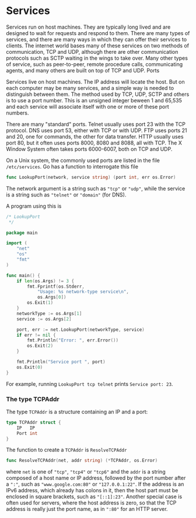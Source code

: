 # Services

Services run on host machines. They are typically long lived and are designed to wait for requests and respond to them. There are many types of services, and there are many ways in which they can offer their services to clients. The internet world bases many of these services on two methods of communication, TCP and UDP, although there are other communication protocols such as SCTP waiting in the wings to take over. Many other types of service, such as peer-to-peer, remote procedure calls, communicating agents, and many others are built on top of TCP and UDP.
Ports

Services live on host machines. The IP address will locate the host. But on each computer may be many services, and a simple way is needed to distinguish between them. The method used by TCP, UDP, SCTP and others is to use a port number. This is an unsigned integer beween 1 and 65,535 and each service will associate itself with one or more of these port numbers.

There are many "standard" ports. Telnet usually uses port 23 with the TCP protocol. DNS uses port 53, either with TCP or with UDP. FTP uses ports 21 and 20, one for commands, the other for data transfer. HTTP usually uses port 80, but it often uses ports 8000, 8080 and 8088, all with TCP. The X Window System often takes ports 6000-6007, both on TCP and UDP.

On a Unix system, the commonly used ports are listed in the file `/etc/services`. Go has a function to interrogate this file 

```go
func LookupPort(network, service string) (port int, err os.Error)
```

The network argument is a string such as `"tcp"` or `"udp"`, while the service is a string such as `"telnet"` or `"domain"` (for DNS).

A program using this is 

```go
/* LookupPort
 */

package main

import (
	"net"
	"os"
	"fmt"
)

func main() {
	if len(os.Args) != 3 {
		fmt.Fprintf(os.Stderr,
			"Usage: %s network-type service\n",
			os.Args[0])
		os.Exit(1)
	}
	networkType := os.Args[1]
	service := os.Args[2]

	port, err := net.LookupPort(networkType, service)
	if err != nil {
		fmt.Println("Error: ", err.Error())
		os.Exit(2)
	}

	fmt.Println("Service port ", port)
	os.Exit(0)
}
```

For example, running `LookupPort tcp telnet` prints `Service port: 23`.


### The type TCPAddr

The type `TCPAddr` is a structure containing an IP and a port:

```go
type TCPAddr struct {
    IP   IP
    Port int
}
```
    
The function to create a `TCPAddr` is `ResolveTCPAddr`

```go
func ResolveTCPAddr(net, addr string) (*TCPAddr, os.Error)
```
  
where `net` is one of `"tcp"`, `"tcp4"` or `"tcp6"` and the `addr` is a string composed of a host name or IP address, followed by the port number after a `":"`, such as `"www.google.com:80"` or `"127.0.0.1:22"`. 
If the address is an IPv6 address, which already has colons in it, then the host part must be enclosed in square brackets, such as `"[::1]:23"`. 
Another special case is often used for servers, where the host address is zero, so that the TCP address is really just the port name, as in `":80"` for an HTTP server. 

